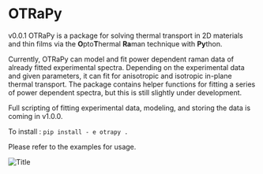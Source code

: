 # OTRaPy
v0.0.1
OTRaPy is a package for solving thermal transport in 2D materials and thin films via the **O**pto**T**hermal **Ra**man technique with **Py**thon. 

Currently, OTRaPy can model and fit power dependent raman data of already fitted experimental spectra. Depending on the experimental data and given parameters, it can fit for anisotropic and isotropic in-plane thermal transport. The package contains helper functions for fitting a series of power dependent spectra, but this is still slightly under development. 

Full scripting of fitting experimental data, modeling, and storing the data is coming in v1.0.0. 

To install : 
```pip install - e otrapy . ```

Please refer to the examples for usage. 

![]('/examples/example_im.png' "Title")

